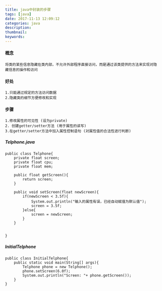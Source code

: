 ```yaml
---
title: java中封装的步骤
tags: [java]
date: 2017-11-13 12:09:12
categories: java
description:
thumbnail:
keywords:
---
```

#### 概念
    将类的某些信息隐藏在类内部，不允许外部程序直接访问，而是通过该类提供的方法来实现对隐藏信息的操作和访问
#### 好处
    1.只能通过规定的方法访问数据
    2.隐藏类的细节方便修改和实现
#### 步骤
    1.修改属性的可见性 (设为private)
    2. 创建getter/setter方法 (用于属性的读写)
    3.在getter/setter方法中加入属性控制语句 (对属性值的合法性进行判断)
<!-- more -->
##### Telphone.java
```
public class Telphone{
    private float screen;
    private float cpu;
    private float mem;
    
    public float getScreen(){
        return screen;
    }
    
    public void setScreen(float newScreen){
        if(newScreen < 3.5f){
            System.out.println("输入的属性有误，已经自动赋值为默认值");
            screen = 3.5f;
        }else{
            screen = newScreen;
        }
    }
    
    
}
```
##### InitialTelphone
```
public class InitialTelphone{
    public static void main(String[] args){
        Telphone phone = new Telphone();
        phone.setScreen(6.0f);
        System.out.println("Screen: "+ phone.getScreen());
    }
}
```